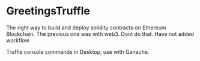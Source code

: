 # GreetingsTruffle
The right way to build and deploy solidity contracts on Ethereum Blockchain. The previous one was with web3. Dont do that. Have not added workflow.

Truffle console commands in Desktop, use with Ganache.
